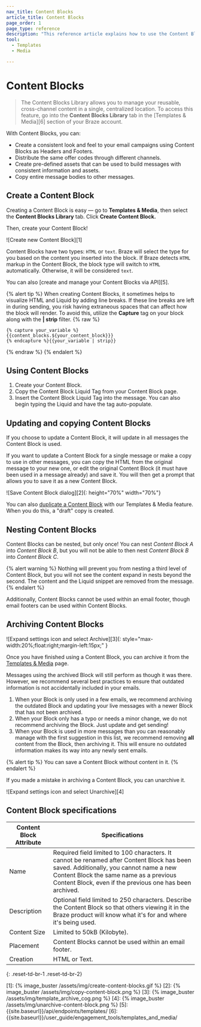```yaml
---
nav_title: Content Blocks
article_title: Content Blocks
page_order: 1
page_type: reference
description: "This reference article explains how to use the Content Blocks Library to manage your reusable, cross-channel content in a single, centralized location."
tool: 
  - Templates
  - Media

---
```


# Content Blocks

> The Content Blocks Library allows you to manage your reusable, cross-channel content in a single, centralized location. To access this feature, go into the **Content Blocks Library** tab in the [Templates & Media][6] section of your Braze account.

With Content Blocks, you can:

- Create a consistent look and feel to your email campaigns using Content Blocks as Headers and Footers.
- Distribute the same offer codes through different channels.
- Create pre-defined assets that can be used to build messages with consistent information and assets.
- Copy entire message bodies to other messages.

## Create a Content Block

Creating a Content Block is easy — go to **Templates & Media**, then select the **Content Blocks Library** tab. Click **Create Content Block.**

Then, create your Content Block!

![Create new Content Block][1]

Content Blocks have two types: `HTML` or `text`. Braze will select the type for you based on the content you inserted into the block. If Braze detects `HTML` markup in the Content Block, the block type will switch to `HTML` automatically. Otherwise, it will be considered `text`.  

You can also [create and manage your Content Blocks via API][5].

{% alert tip %}
When creating Content Blocks, it sometimes helps to visualize HTML and Liquid by adding line breaks. If these line breaks are left in during sending, you risk having extraneous spaces that can affect how the block will render. To avoid this, utilize the **Capture** tag on your block along with the **&#124; strip** filter. 
{% raw %}
```
{% capture your_variable %}
{{content_blocks.${your_content_block}}}
{% endcapture %}{{your_variable | strip}}
```
{% endraw %}
{% endalert %}

## Using Content Blocks

1. Create your Content Block.
2. Copy the Content Block Liquid Tag from your Content Block page.
3. Insert the Content Block Liquid Tag into the message. You can also begin typing the Liquid and have the tag auto-populate.

## Updating and copying Content Blocks

If you choose to update a Content Block, it will update in all messages the Content Block is used.

If you want to update a Content Block for a single message or make a copy to use in other messages, you can copy the HTML from the original message to your new one, or edit the original Content Block (it must have been used in a message already) and save it. You will then get a prompt that allows you to save it as a new Content Block.

![Save Content Block dialog][2]{: height="70%" width="70%"}

You can also [duplicate a Content Block]({{site.baseurl}}/user_guide/engagement_tools/templates_and_media/duplicate/) with our Templates & Media feature. When you do this, a "draft" copy is created.

## Nesting Content Blocks

Content Blocks can be nested, but only once! You can nest _Content Block A_ into _Content Block B_, but you will not be able to then nest _Content Block B_ into _Content Block C_.

{% alert warning %}
Nothing will prevent you from nesting a third level of Content Block, but you will not see the content expand in nests beyond the second. The content and the Liquid snippet are removed from the message.
{% endalert %}

Additionally, Content Blocks cannot be used within an email footer, though email footers can be used within Content Blocks.

## Archiving Content Blocks

![Expand settings icon and select Archive][3]{: style="max-width:20%;float:right;margin-left:15px;" }

Once you have finished using a Content Block, you can archive it from the [Templates & Media]({{site.baseurl}}/user_guide/engagement_tools/templates_and_media/archive/) page.

Messages using the archived Block will still perform as though it was there. However, we recommend several best practices to ensure that outdated information is not accidentally included in your emails.

1. When your Block is only used in a few emails, we recommend archiving the outdated Block and updating your live messages with a newer Block that has not been archived.
2. When your Block only has a typo or needs a minor change, we do not recommend archiving the Block. Just update and get sending!
3. When your Block is used in more messages than you can reasonably manage with the first suggestion in this list, we recommend removing **all** content from the Block, then archiving it. This will ensure no outdated information makes its way into any newly sent emails.

{% alert tip %}
  You can save a Content Block without content in it.
{% endalert %}

If you made a mistake in archiving a Content Block, you can unarchive it.  

![Expand settings icon and select Unarchive][4]

## Content Block specifications

| Content Block Attribute | Specifications |
|---|---|
| Name | Required field limited to 100 characters. It cannot be renamed after Content Block has been saved. Additionally, you cannot name a new Content Block the same name as a previous Content Block, even if the previous one has been archived. |
| Description | Optional field limited to 250 characters. Describe the Content Block so that others viewing it in the Braze product will know what it's for and where it's being used. |
| Content Size | Limited to 50kB (Kilobyte). |
| Placement | Content Blocks cannot be used within an email footer. |
| Creation | HTML or Text. |
{: .reset-td-br-1 .reset-td-br-2}

[1]: {% image_buster /assets/img/create-content-blocks.gif %}
[2]: {% image_buster /assets/img/copy-content-block.png %}
[3]: {% image_buster /assets/img/template_archive_cog.png %}
[4]: {% image_buster /assets/img/unarchive-content-block.png %}
[5]: {{site.baseurl}}/api/endpoints/templates/
[6]: {{site.baseurl}}/user_guide/engagement_tools/templates_and_media/
